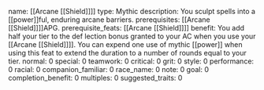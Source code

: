 name: [[Arcane [[Shield]]]]
type: Mythic
description: You sculpt spells into a [[power]]ful, enduring arcane barriers.
prerequisites: [[Arcane [[Shield]]]]APG.
prerequisite_feats: [[Arcane [[Shield]]]]
benefit: You add half your tier to the def lection bonus granted to your AC when you use your [[Arcane [[Shield]]]]. You can expend one use of mythic [[power]] when using this feat to extend the duration to a number of rounds equal to your tier.
normal: 0
special: 0
teamwork: 0
critical: 0
grit: 0
style: 0
performance: 0
racial: 0
companion_familiar: 0
race_name: 0
note: 0
goal: 0
completion_benefit: 0
multiples: 0
suggested_traits: 0
